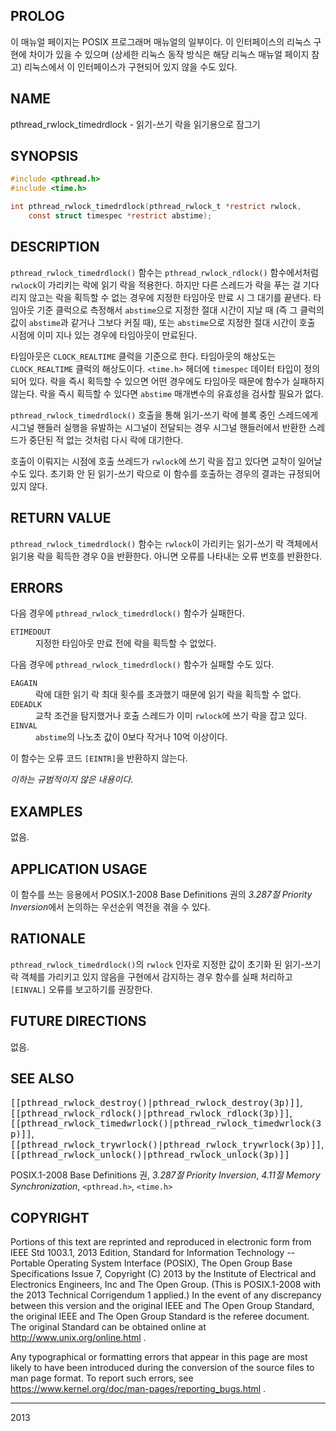 ## PROLOG

이 매뉴얼 페이지는 POSIX 프로그래머 매뉴얼의 일부이다. 이 인터페이스의 리눅스 구현에 차이가 있을 수 있으며 (상세한 리눅스 동작 방식은 해당 리눅스 매뉴얼 페이지 참고) 리눅스에서 이 인터페이스가 구현되어 있지 않을 수도 있다.

## NAME

pthread_rwlock_timedrdlock - 읽기-쓰기 락을 읽기용으로 잠그기

## SYNOPSIS

```c
#include <pthread.h>
#include <time.h>

int pthread_rwlock_timedrdlock(pthread_rwlock_t *restrict rwlock,
    const struct timespec *restrict abstime);
```

## DESCRIPTION

`pthread_rwlock_timedrdlock()` 함수는 `pthread_rwlock_rdlock()` 함수에서처럼 `rwlock`이 가리키는 락에 읽기 락을 적용한다. 하지만 다른 스레드가 락을 푸는 걸 기다리지 않고는 락을 획득할 수 없는 경우에 지정한 타임아웃 만료 시 그 대기를 끝낸다. 타임아웃 기준 클럭으로 측정해서 `abstime`으로 지정한 절대 시간이 지날 때 (즉 그 클럭의 값이 `abstime`과 같거나 그보다 커질 때), 또는 `abstime`으로 지정한 절대 시간이 호출 시점에 이미 지나 있는 경우에 타임아웃이 만료된다.

타임아웃은 `CLOCK_REALTIME` 클럭을 기준으로 한다. 타임아웃의 해상도는 `CLOCK_REALTIME` 클럭의 해상도이다. `<time.h>` 헤더에 `timespec` 데이터 타입이 정의되어 있다. 락을 즉시 획득할 수 있으면 어떤 경우에도 타임아웃 때문에 함수가 실패하지 않는다. 락을 즉시 획득할 수 있다면 `abstime` 매개변수의 유효성을 검사할 필요가 없다.

`pthread_rwlock_timedrdlock()` 호출을 통해 읽기-쓰기 락에 블록 중인 스레드에게 시그널 핸들러 실행을 유발하는 시그널이 전달되는 경우 시그널 핸들러에서 반환한 스레드가 중단된 적 없는 것처럼 다시 락에 대기한다.

호출이 이뤄지는 시점에 호출 쓰레드가 `rwlock`에 쓰기 락을 잡고 있다면 교착이 일어날 수도 있다. 초기화 안 된 읽기-쓰기 락으로 이 함수를 호출하는 경우의 결과는 규정되어 있지 않다.

## RETURN VALUE

`pthread_rwlock_timedrdlock()` 함수는 `rwlock`이 가리키는 읽기-쓰기 락 객체에서 읽기용 락을 획득한 경우 0을 반환한다. 아니면 오류를 나타내는 오류 번호를 반환한다.

## ERRORS

다음 경우에 `pthread_rwlock_timedrdlock()` 함수가 실패한다.

<dl>
<dt><code>ETIMEDOUT</code></dt>
<dd>지정한 타임아웃 만료 전에 락을 획득할 수 없었다.</dd>
</dl>

다음 경우에 `pthread_rwlock_timedrdlock()` 함수가 실패할 수도 있다.

<dl>
<dt><code>EAGAIN</code></dt>
<dd>락에 대한 읽기 락 최대 횟수를 초과했기 때문에 읽기 락을 획득할 수 없다.</dd>
<dt><code>EDEADLK</code></dt>
<dd>교착 조건을 탐지했거나 호출 스레드가 이미 <code>rwlock</code>에 쓰기 락을 잡고 있다.</dd>
<dt><code>EINVAL</code></dt>
<dd><code>abstime</code>의 나노초 값이 0보다 작거나 10억 이상이다.</dd>
</dl>

이 함수는 오류 코드 `[EINTR]`을 반환하지 않는다.

<em>이하는 규범적이지 않은 내용이다.</em>

## EXAMPLES

없음.

## APPLICATION USAGE

이 함수를 쓰는 응용에서 POSIX.1-2008 Base Definitions 권의 <em>3.287절 Priority Inversion</em>에서 논의하는 우선순위 역전을 겪을 수 있다.

## RATIONALE

`pthread_rwlock_timedrdlock()`의 `rwlock` 인자로 지정한 값이 초기화 된 읽기-쓰기 락 객체를 가리키고 있지 않음을 구현에서 감지하는 경우 함수를 실패 처리하고 `[EINVAL]` 오류를 보고하기를 권장한다.

## FUTURE DIRECTIONS

없음.

## SEE ALSO

<tt>[[pthread_rwlock_destroy()|pthread_rwlock_destroy(3p)]]</tt>, <tt>[[pthread_rwlock_rdlock()|pthread_rwlock_rdlock(3p)]]</tt>, <tt>[[pthread_rwlock_timedwrlock()|pthread_rwlock_timedwrlock(3p)]]</tt>, <tt>[[pthread_rwlock_trywrlock()|pthread_rwlock_trywrlock(3p)]]</tt>, <tt>[[pthread_rwlock_unlock()|pthread_rwlock_unlock(3p)]]</tt>

POSIX.1-2008 Base Definitions 권, <em>3.287절 Priority Inversion</em>, <em>4.11절 Memory Synchronization</em>, `<pthread.h>`, `<time.h>`

## COPYRIGHT

Portions of this text are reprinted and reproduced in electronic form from IEEE Std 1003.1, 2013 Edition, Standard for Information Technology -- Portable Operating System Interface (POSIX), The Open Group Base Specifications Issue 7, Copyright (C) 2013 by the Institute of Electrical and Electronics Engineers, Inc and The Open Group. (This is POSIX.1-2008 with the 2013 Technical Corrigendum 1 applied.) In the event of any discrepancy between this version and the original IEEE and The Open Group Standard, the original IEEE and The Open Group Standard is the referee document. The original Standard can be obtained online at http://www.unix.org/online.html .

Any typographical or formatting errors that appear in this page are most likely to have been introduced during the conversion of the source files to man page format. To report such errors, see https://www.kernel.org/doc/man-pages/reporting_bugs.html .

----

2013
